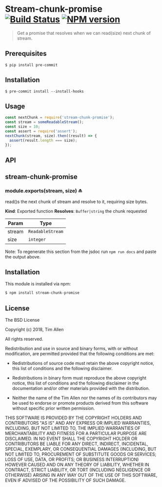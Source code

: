 # Stream-chunk-promise [![Build Status](https://secure.travis-ci.org/noblesamurai/stream-chunk-promise.png?branch=master)](http://travis-ci.org/noblesamurai/stream-chunk-promise) [![NPM version](https://badge-me.herokuapp.com/api/npm/stream-chunk-promise.png)](http://badges.enytc.com/for/npm/stream-chunk-promise)

> Get a promise that resolves when we can read(size) next chunk of stream.

## Prerequisites

```
$ pip install pre-commit
```

## Installation

```
$ pre-commit install --install-hooks
```

## Usage

```js
const nextChunk = require('stream-chunk-promise');
const stream = someReadableStream();
const size = 10;
const assert = require('assert');
nextChunk(stream, size).then((result) => {
  assert(result.length === size);
});
```

## API

<a name="module_stream-chunk-promise"></a>

## stream-chunk-promise
<a name="exp_module_stream-chunk-promise--module.exports"></a>

### module.exports(stream, size) ⏏
read()s the next chunk of stream and resolve to it, requiring size bytes.

**Kind**: Exported function
**Resolves**: <code>Buffer\|string</code> the chunk requested

| Param | Type |
| --- | --- |
| stream | <code>ReadableStream</code> |
| size | <code>integer</code> |

Note: To regenerate this section from the jsdoc run `npm run docs` and paste
the output above.

## Installation

This module is installed via npm:

``` bash
$ npm install stream-chunk-promise
```
## License

The BSD License

Copyright (c) 2018, Tim Allen

All rights reserved.

Redistribution and use in source and binary forms, with or without modification,
are permitted provided that the following conditions are met:

* Redistributions of source code must retain the above copyright notice, this
  list of conditions and the following disclaimer.

* Redistributions in binary form must reproduce the above copyright notice, this
  list of conditions and the following disclaimer in the documentation and/or
  other materials provided with the distribution.

* Neither the name of the Tim Allen nor the names of its
  contributors may be used to endorse or promote products derived from
  this software without specific prior written permission.

THIS SOFTWARE IS PROVIDED BY THE COPYRIGHT HOLDERS AND CONTRIBUTORS "AS IS" AND
ANY EXPRESS OR IMPLIED WARRANTIES, INCLUDING, BUT NOT LIMITED TO, THE IMPLIED
WARRANTIES OF MERCHANTABILITY AND FITNESS FOR A PARTICULAR PURPOSE ARE
DISCLAIMED. IN NO EVENT SHALL THE COPYRIGHT HOLDER OR CONTRIBUTORS BE LIABLE FOR
ANY DIRECT, INDIRECT, INCIDENTAL, SPECIAL, EXEMPLARY, OR CONSEQUENTIAL DAMAGES
(INCLUDING, BUT NOT LIMITED TO, PROCUREMENT OF SUBSTITUTE GOODS OR SERVICES;
LOSS OF USE, DATA, OR PROFITS; OR BUSINESS INTERRUPTION) HOWEVER CAUSED AND ON
ANY THEORY OF LIABILITY, WHETHER IN CONTRACT, STRICT LIABILITY, OR TORT
(INCLUDING NEGLIGENCE OR OTHERWISE) ARISING IN ANY WAY OUT OF THE USE OF THIS
SOFTWARE, EVEN IF ADVISED OF THE POSSIBILITY OF SUCH DAMAGE.

